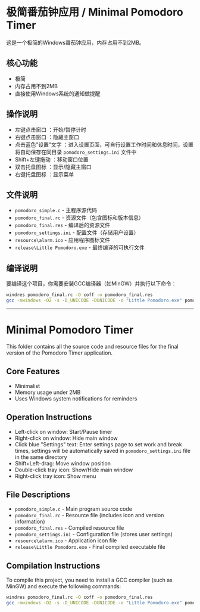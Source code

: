 # 极简番茄钟应用 / Minimal Pomodoro Timer

这是一个极简的Windows番茄钟应用，内存占用不到2MB。

## 核心功能

- 极简
- 内存占用不到2MB
- 直接使用Windows系统的通知做提醒

## 操作说明

- 左键点击窗口 ：开始/暂停计时
- 右键点击窗口 ：隐藏主窗口
- 点击蓝色"设置"文字 ：进入设置页面，可自行设置工作时间和休息时间，设置将自动保存在同目录 `pomodoro_settings.ini` 文件中
- Shift+左键拖动 ：移动窗口位置
- 双击托盘图标 ：显示/隐藏主窗口
- 右键托盘图标 ：显示菜单

## 文件说明

- `pomodoro_simple.c` - 主程序源代码
- `pomodoro_final.rc` - 资源文件（包含图标和版本信息）
- `pomodoro_final.res` - 编译后的资源文件
- `pomodoro_settings.ini` - 配置文件（存储用户设置）
- `resource\alarm.ico` - 应用程序图标文件
- `release\Little Pomodoro.exe` - 最终编译的可执行文件

## 编译说明

要编译这个项目，你需要安装GCC编译器（如MinGW）并执行以下命令：

```bash
windres pomodoro_final.rc -O coff -o pomodoro_final.res
gcc -mwindows -O2 -s -D_UNICODE -DUNICODE -o "Little Pomodoro.exe" pomodoro_simple.c pomodoro_final.res -luser32 -lshell32 -lkernel32 -ladvapi32
```


---

# Minimal Pomodoro Timer

This folder contains all the source code and resource files for the final version of the Pomodoro Timer application.

## Core Features

- Minimalist
- Memory usage under 2MB
- Uses Windows system notifications for reminders

## Operation Instructions

- Left-click on window: Start/Pause timer
- Right-click on window: Hide main window
- Click blue "Settings" text: Enter settings page to set work and break times, settings will be automatically saved in `pomodoro_settings.ini` file in the same directory
- Shift+Left-drag: Move window position
- Double-click tray icon: Show/Hide main window
- Right-click tray icon: Show menu

## File Descriptions

- `pomodoro_simple.c` - Main program source code
- `pomodoro_final.rc` - Resource file (includes icon and version information)
- `pomodoro_final.res` - Compiled resource file
- `pomodoro_settings.ini` - Configuration file (stores user settings)
- `resource\alarm.ico` - Application icon file
- `release\Little Pomodoro.exe` - Final compiled executable file

## Compilation Instructions

To compile this project, you need to install a GCC compiler (such as MinGW) and execute the following commands:

```bash
windres pomodoro_final.rc -O coff -o pomodoro_final.res
gcc -mwindows -O2 -s -D_UNICODE -DUNICODE -o "Little Pomodoro.exe" pomodoro_simple.c pomodoro_final.res -luser32 -lshell32 -lkernel32 -ladvapi32
```

